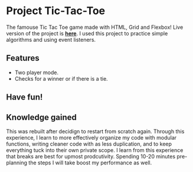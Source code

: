 # Project Tic-Tac-Toe

The famouse Tic Tac Toe game made with HTML, Grid and Flexbox! Live version of the project is __[here](https://cigmaian.github.io/Tic-Tac-Toe/)__.
I used this project to practice simple algorithms and using event listeners.

## Features
- Two player mode.
- Checks for a winner or if there is a tie.

## Have fun!

## Knowledge gained

This was rebuilt after decidign to restart from scratch again. Through this experience, I learn to more effectively organize my code with modular functions, writing cleaner code with as less duplication, and to keep everything tuck into their own private scope. I learn from this experience that breaks are best for upmost prodcutivity. Spending 10-20 minutes pre-planning the steps I will take boost my performance as well. 
